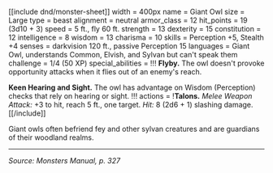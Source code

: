 [[include dnd/monster-sheet]]
width = 400px
name = Giant Owl
size = Large
type = beast
alignment = neutral
armor_class = 12
hit_points = 19 (3d10 + 3)
speed = 5 ft., fly 60 ft.
strength = 13
dexterity = 15
constitution = 12
intelligence = 8
wisdom = 13
charisma = 10
skills = Perception +5, Stealth +4
senses = darkvision 120 ft., passive Perception 15
languages = Giant Owl, understands Common, Elvish, and Sylvan but can't speak them
challenge = 1/4 (50 XP)
special_abilities = !!!
**Flyby.** The owl doesn't provoke opportunity attacks when it flies out of an enemy's reach.

**Keen Hearing and Sight.** The owl has advantage on Wisdom (Perception) checks that rely on hearing or sight.
!!!
actions = !**Talons.** *Melee Weapon Attack:* +3 to hit, reach 5 ft., one target. *Hit:* 8 (2d6 + 1) slashing damage.
[[/include]]

Giant owls often befriend fey and other sylvan creatures and are guardians of their woodland realms.

----

*Source: Monsters Manual, p. 327*